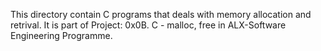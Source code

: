 This directory contain C programs that deals with memory allocation and retrival. It is part of Project: 0x0B. C - malloc, free in
ALX-Software Engineering Programme.